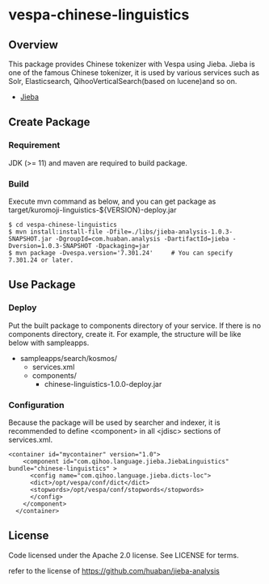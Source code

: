 # vespa-chinese-linguistics
## Overview

This package provides Chinese tokenizer with Vespa using Jieba.
Jieba is one of the famous Chinese tokenizer, it is used by various services such as Solr, Elasticsearch, QihooVerticalSearch(based on lucene)and so on.

* [Jieba](https://github.com/huaban/jieba-analysis)


## Create Package

### Requirement

JDK (>= 11) and maven are required to build package.

### Build

Execute mvn command as below, and you can get package as target/kuromoji-linguistics-${VERSION}-deploy.jar

```
$ cd vespa-chinese-linguistics
$ mvn install:install-file -Dfile=./libs/jieba-analysis-1.0.3-SNAPSHOT.jar -DgroupId=com.huaban.analysis -DartifactId=jieba -Dversion=1.0.3-SNAPSHOT -Dpackaging=jar
$ mvn package -Dvespa.version='7.301.24'     # You can specify 7.301.24 or later.
```

## Use Package

### Deploy

Put the built package to components directory of your service. If there is no components directory, create it. For example, the structure will be like below with sampleapps.

* sampleapps/search/kosmos/
    * services.xml
    * components/
        * chinese-linguistics-1.0.0-deploy.jar

### Configuration

Because the package will be used by searcher and indexer, it is recommended to define &lt;component&gt; in all &lt;jdisc&gt; sections of services.xml.

```
<container id="mycontainer" version="1.0">
    <component id="com.qihoo.language.jieba.JiebaLinguistics" bundle="chinese-linguistics" >
      <config name="com.qihoo.language.jieba.dicts-loc">
      <dict>/opt/vespa/conf/dict</dict>
      <stopwords>/opt/vespa/conf/stopwords</stopwords>
      </config>
    </component>
  </container>
```


## License

Code licensed under the Apache 2.0 license. See LICENSE for terms.

refer to the license of https://github.com/huaban/jieba-analysis
